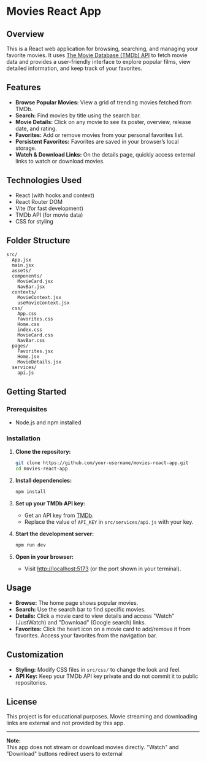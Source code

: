 # Movies React App

## Overview

This is a React web application for browsing, searching, and managing your favorite movies. It uses [The Movie Database (TMDb) API](https://www.themoviedb.org/documentation/api) to fetch movie data and provides a user-friendly interface to explore popular films, view detailed information, and keep track of your favorites.

## Features

- **Browse Popular Movies:** View a grid of trending movies fetched from TMDb.
- **Search:** Find movies by title using the search bar.
- **Movie Details:** Click on any movie to see its poster, overview, release date, and rating.
- **Favorites:** Add or remove movies from your personal favorites list.
- **Persistent Favorites:** Favorites are saved in your browser’s local storage.
- **Watch & Download Links:** On the details page, quickly access external links to watch or download movies.

## Technologies Used

- React (with hooks and context)
- React Router DOM
- Vite (for fast development)
- TMDb API (for movie data)
- CSS for styling

## Folder Structure

```
src/
  App.jsx
  main.jsx
  assets/
  components/
    MovieCard.jsx
    NavBar.jsx
  contexts/
    MovieContext.jsx
    useMovieContext.jsx
  css/
    App.css
    Favorites.css
    Home.css
    index.css
    MovieCard.css
    NavBar.css
  pages/
    Favorites.jsx
    Home.jsx
    MovieDetails.jsx
  services/
    api.js
```

## Getting Started

### Prerequisites

- Node.js and npm installed

### Installation

1. **Clone the repository:**
   ```sh
   git clone https://github.com/your-username/movies-react-app.git
   cd movies-react-app
   ```

2. **Install dependencies:**
   ```sh
   npm install
   ```

3. **Set up your TMDb API key:**
   - Get an API key from [TMDb](https://www.themoviedb.org/settings/api).
   - Replace the value of `API_KEY` in `src/services/api.js` with your key.

4. **Start the development server:**
   ```sh
   npm run dev
   ```

5. **Open in your browser:**
   - Visit [http://localhost:5173](http://localhost:5173) (or the port shown in your terminal).

## Usage

- **Browse:** The home page shows popular movies.
- **Search:** Use the search bar to find specific movies.
- **Details:** Click a movie card to view details and access "Watch" (JustWatch) and "Download" (Google search) links.
- **Favorites:** Click the heart icon on a movie card to add/remove it from favorites. Access your favorites from the navigation bar.

## Customization

- **Styling:** Modify CSS files in `src/css/` to change the look and feel.
- **API Key:** Keep your TMDb API key private and do not commit it to public repositories.

## License

This project is for educational purposes. Movie streaming and downloading links are external and not provided by this app.

---

**Note:**  
This app does not stream or download movies directly. "Watch" and "Download" buttons redirect users to external